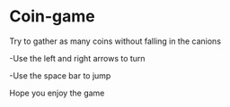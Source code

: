 # Coin-game
Try to gather as many coins without falling in the canions

-Use the left and right arrows to turn

-Use the space bar to jump

Hope you enjoy the game
